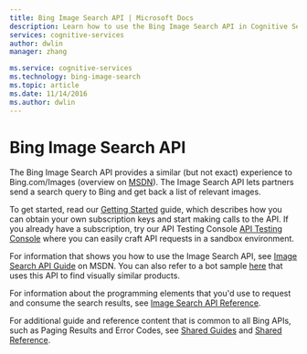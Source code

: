 ```yaml
---
title: Bing Image Search API | Microsoft Docs
description: Learn how to use the Bing Image Search API in Cognitive Services. Partners can send a search query to Bing and get back a list of relevant images.
services: cognitive-services
author: dwlin
manager: zhang

ms.service: cognitive-services
ms.technology: bing-image-search
ms.topic: article
ms.date: 11/14/2016
ms.author: dwlin
---
```


# Bing Image Search API

The Bing Image Search API provides a similar (but not exact) experience to Bing.com/Images (overview on [MSDN](https://msdn.microsoft.com/en-us/library/mt711418.aspx)). The Image Search API lets partners send a search query to Bing and get back a list of relevant images. 

To get started, read our [Getting Started](https://msdn.microsoft.com/en-US/library/mt712546.aspx) guide, which describes how you can obtain your own subscription keys and start making calls to the API. If you already have a subscription, try our API Testing Console [API Testing Console](https://dev.cognitive.microsoft.com/docs/services/56b43f0ccf5ff8098cef3808/operations/571fab09dbe2d933e891028f/console) where you can easily craft API requests in a sandbox environment.

For information that shows you how to use the Image Search API, see [Image Search API Guide](https://msdn.microsoft.com/en-us/library/dn760784(v=bsynd.50).aspx) on MSDN. You can also refer to a bot sample [here](https://github.com/Microsoft/BotBuilder-Samples/tree/master/Node/intelligence-SimilarProducts) that uses this API to find visually similar products.

For information about the programming elements that you'd use to request and consume the search results, see [Image Search API Reference](https://msdn.microsoft.com/en-us/library/dn760791(v=bsynd.50).aspx).

For additional guide and reference content that is common to all Bing APIs, such as Paging Results and Error Codes, see [Shared Guides](https://msdn.microsoft.com/en-us/library/mt711404(v=bsynd.50).aspx) and [Shared Reference](https://msdn.microsoft.com/en-us/library/mt711403(v=bsynd.50).aspx).
